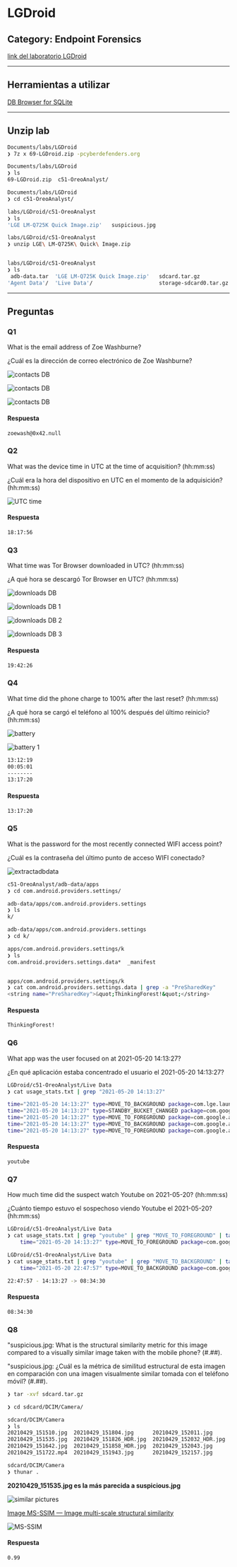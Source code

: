 # LGDroid 

## Category: Endpoint Forensics

[link del laboratorio LGDroid](https://cyberdefenders.org/blueteam-ctf-challenges/lgdroid/)

---

## Herramientas a utilizar

[DB Browser for SQLite](https://sqlitebrowser.org/)

---

## Unzip lab

```bash
Documents/labs/LGDroid 
❯ 7z x 69-LGDroid.zip -pcyberdefenders.org
```

```bash
Documents/labs/LGDroid 
❯ ls
69-LGDroid.zip  c51-OreoAnalyst/

Documents/labs/LGDroid 
❯ cd c51-OreoAnalyst/

labs/LGDroid/c51-OreoAnalyst 
❯ ls
'LGE LM-Q725K Quick Image.zip'   suspicious.jpg

labs/LGDroid/c51-OreoAnalyst 
❯ unzip LGE\ LM-Q725K\ Quick\ Image.zip 


labs/LGDroid/c51-OreoAnalyst 
❯ ls
 adb-data.tar  'LGE LM-Q725K Quick Image.zip'   sdcard.tar.gz            storage-sdcard1.tar.gz
'Agent Data'/  'Live Data'/                     storage-sdcard0.tar.gz   suspicious.jpg
```

---

## Preguntas

### Q1

What is the email address of Zoe Washburne?

¿Cuál es la dirección de correo electrónico de Zoe Washburne?

![contacts DB](/images/labs/cyberdefenders/lgdroid/contacts3db1.png) 

![contacts DB](/images/labs/cyberdefenders/lgdroid/contacts3db.png) 

![contacts DB](/images/labs/cyberdefenders/lgdroid/contacts3db2.png) 

#### Respuesta

`zoewash@0x42.null`


### Q2

What was the device time in UTC at the time of acquisition? (hh:mm:ss)

¿Cuál era la hora del dispositivo en UTC en el momento de la adquisición? (hh:mm:ss)

![UTC time](/images/labs/cyberdefenders/lgdroid/devicetime.png) 

#### Respuesta

`18:17:56`


### Q3

What time was Tor Browser downloaded in UTC? (hh:mm:ss)

¿A qué hora se descargó Tor Browser en UTC? (hh:mm:ss)

![downloads DB](/images/labs/cyberdefenders/lgdroid/downloadsdb.png) 

![downloads DB 1](/images/labs/cyberdefenders/lgdroid/downloadsdb1.png) 

![downloads DB 2](/images/labs/cyberdefenders/lgdroid/downloadsdb2.png) 

![downloads DB 3](/images/labs/cyberdefenders/lgdroid/downloadsdb3.png) 

#### Respuesta

`19:42:26`

### Q4

What time did the phone charge to 100% after the last reset? (hh:mm:ss)

¿A qué hora se cargó el teléfono al 100% después del último reinicio? (hh:mm:ss)

![battery](/images/labs/cyberdefenders/lgdroid/battery.png) 

![battery 1](/images/labs/cyberdefenders/lgdroid/battery1.png) 

```txt
13:12:19
00:05:01
--------
13:17:20
```

#### Respuesta

`13:17:20`


### Q5

What is the password for the most recently connected WIFI access point?

¿Cuál es la contraseña del último punto de acceso WIFI conectado?

![extractadbdata](/images/labs/cyberdefenders/lgdroid/extractadbdata.png) 

```bash
c51-OreoAnalyst/adb-data/apps 
❯ cd com.android.providers.settings/

adb-data/apps/com.android.providers.settings 
❯ ls
k/

adb-data/apps/com.android.providers.settings 
❯ cd k/

apps/com.android.providers.settings/k 
❯ ls
com.android.providers.settings.data*  _manifest


apps/com.android.providers.settings/k 
❯ cat com.android.providers.settings.data | grep -a "PreSharedKey"
<string name="PreSharedKey">&quot;ThinkingForest!&quot;</string>
```

#### Respuesta

`ThinkingForest!`

### Q6

What app was the user focused on at 2021-05-20 14:13:27?

¿En qué aplicación estaba concentrado el usuario el 2021-05-20 14:13:27?

```bash
LGDroid/c51-OreoAnalyst/Live Data 
❯ cat usage_stats.txt | grep "2021-05-20 14:13:27"
```

```bash
time="2021-05-20 14:13:27" type=MOVE_TO_BACKGROUND package=com.lge.launcher3 class=com.lge.launcher3.LauncherExtension flags=0x0 
time="2021-05-20 14:13:27" type=STANDBY_BUCKET_CHANGED package=com.google.android.youtube standbyBucket=10 reason=u-si flags=0x0 
time="2021-05-20 14:13:27" type=MOVE_TO_FOREGROUND package=com.google.android.youtube class=com.google.android.apps.youtube.app.application.Shell_HomeActivity flags=0x0 
time="2021-05-20 14:13:27" type=MOVE_TO_BACKGROUND package=com.google.android.youtube class=com.google.android.apps.youtube.app.application.Shell_HomeActivity flags=0x0 
time="2021-05-20 14:13:27" type=MOVE_TO_FOREGROUND package=com.google.android.youtube class=com.google.android.apps.youtube.app.watchwhile.WatchWhileActivity flags=0x0 
```

#### Respuesta

`youtube`

### Q7

How much time did the suspect watch Youtube on 2021-05-20? (hh:mm:ss)

¿Cuánto tiempo estuvo el sospechoso viendo Youtube el 2021-05-20? (hh:mm:ss)

```bash
LGDroid/c51-OreoAnalyst/Live Data 
❯ cat usage_stats.txt | grep "youtube" | grep "MOVE_TO_FOREGROUND" | tail -1
    time="2021-05-20 14:13:27" type=MOVE_TO_FOREGROUND package=com.google.android.youtube class=com.google.android.apps.youtube.app.watchwhile.WatchWhileActivity flags=0x0
```

```bash
LGDroid/c51-OreoAnalyst/Live Data 
❯ cat usage_stats.txt | grep "youtube" | grep "MOVE_TO_BACKGROUND" | tail -1
    time="2021-05-20 22:47:57" type=MOVE_TO_BACKGROUND package=com.google.android.youtube class=com.google.android.apps.youtube.app.watchwhile.WatchWhileActivity flags=0x0
```

```bash
22:47:57 - 14:13:27 -> 08:34:30
```

#### Respuesta

`08:34:30`


### Q8


"suspicious.jpg: What is the structural similarity metric for this image compared to a visually similar image taken with the mobile phone? (#.##).

"suspicious.jpg: ¿Cuál es la métrica de similitud estructural de esta imagen en comparación con una imagen visualmente similar tomada con el teléfono móvil? (#.##).

```bash
❯ tar -xvf sdcard.tar.gz

❯ cd sdcard/DCIM/Camera/

sdcard/DCIM/Camera 
❯ ls
20210429_151510.jpg  20210429_151804.jpg      20210429_152011.jpg      20210429_152209.jpg
20210429_151535.jpg  20210429_151826_HDR.jpg  20210429_152032_HDR.jpg  20210429_152221.jpg
20210429_151642.jpg  20210429_151858_HDR.jpg  20210429_152043.jpg      20210429_152224.jpg
20210429_151722.mp4  20210429_151943.jpg      20210429_152157.jpg      20210429_152321.jpg

sdcard/DCIM/Camera 
❯ thunar .
```

**20210429_151535.jpg es la más parecida a suspicious.jpg**

![similar pictures](/images/labs/cyberdefenders/lgdroid/similarpictures.png) 

[Image MS-SSIM — Image multi-scale structural similarity](https://darosh.github.io/image-ms-ssim-js/test/browser_test.html)

![MS-SSIM](/images/labs/cyberdefenders/lgdroid/ssim.png) 

#### Respuesta

`0.99`
